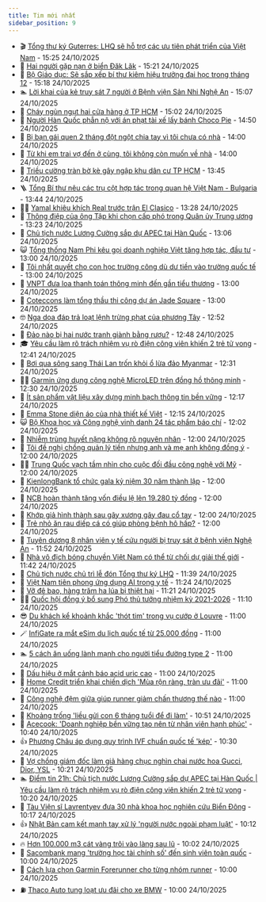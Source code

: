 ```yaml
---
title: Tim mới nhất
sidebar_position: 9
---
```


<!-- vnexpress-tin-moi-nhat:START -->
- 🎬 [Tổng thư ký Guterres: LHQ sẽ hỗ trợ các ưu tiên phát triển của Việt Nam](https://vnexpress.net/tong-thu-ky-guterres-lhq-se-ho-tro-cac-uu-tien-phat-trien-cua-viet-nam-4955525.html) - 15:25 24/10/2025
- 🐎 [Hai người gặp nạn ở biển Đăk Lăk](https://vnexpress.net/hai-nguoi-gap-nan-o-bien-dak-lak-4955534.html) - 15:21 24/10/2025
- 🦍 [Bộ Giáo dục: Sẽ sắp xếp bí thư kiêm hiệu trưởng đại học trong tháng 12](https://vnexpress.net/bo-giao-duc-se-sap-xep-bi-thu-kiem-hieu-truong-dai-hoc-trong-thang-12-4955522.html) - 15:18 24/10/2025
- 🏊 [Lời khai của kẻ truy sát 7 người ở Bệnh viện Sản Nhi Nghệ An](https://vnexpress.net/loi-khai-cua-ke-truy-sat-7-nguoi-o-benh-vien-san-nhi-nghe-an-4955532.html) - 15:07 24/10/2025
- 🎊 [Cháy ngùn ngụt hai cửa hàng ở TP HCM](https://vnexpress.net/chay-ngun-ngut-hai-cua-hang-o-tp-hcm-4955540.html) - 15:02 24/10/2025
- 🎃 [Người Hàn Quốc phẫn nộ với án phạt tài xế lấy bánh Choco Pie](https://vnexpress.net/nguoi-han-quoc-phan-no-voi-an-phat-tai-xe-lay-banh-choco-pie-4955470.html) - 14:50 24/10/2025
- 🧰 [Bị bạn gái quen 2 tháng đột ngột chia tay vì tôi chưa có nhà](https://vnexpress.net/gia-nha-tphcm-gia-nha-ha-noi-2025-can-ho-ha-noi-lien-tuc-tang-gia-bi-chia-tay-vi-chua-co-nha-4955299.html) - 14:00 24/10/2025
- 🔭 [Từ khi em trai vợ đến ở cùng, tôi không còn muốn về nhà](https://vnexpress.net/o-nho-tu-khi-em-trai-vo-den-o-cung-toi-khong-con-muon-ve-nha-4954635.html) - 14:00 24/10/2025
- 🫶 [Triều cường tràn bờ kè gây ngập khu dân cư TP HCM](https://vnexpress.net/trieu-cuong-tran-bo-ke-gay-ngap-khu-dan-cu-tp-hcm-4955511.html) - 13:45 24/10/2025
- 🪜 [Tổng Bí thư nêu các trụ cột hợp tác trong quan hệ Việt Nam - Bulgaria](https://vnexpress.net/tong-bi-thu-neu-cac-tru-cot-hop-tac-trong-quan-he-viet-nam-bulgaria-4955503.html) - 13:44 24/10/2025
- 👨‍🏫 [Yamal khiêu khích Real trước trận El Clasico](https://vnexpress.net/yamal-khieu-khich-real-truoc-tran-el-clasico-4955401.html) - 13:28 24/10/2025
- 🎊 [Thông điệp của ông Tập khi chọn cấp phó trong Quân ủy Trung ương](https://vnexpress.net/thong-diep-cua-ong-tap-khi-chon-cap-pho-trong-quan-uy-trung-uong-4955148.html) - 13:23 24/10/2025
- 🎊 [Chủ tịch nước Lương Cường sắp dự APEC tại Hàn Quốc](https://vnexpress.net/chu-tich-nuoc-luong-cuong-sap-du-apec-tai-han-quoc-4955504.html) - 13:06 24/10/2025
- 😺 [Tổng thống Nam Phi kêu gọi doanh nghiệp Việt tăng hợp tác, đầu tư](https://vnexpress.net/tong-thong-nam-phi-keu-goi-doanh-nghiep-viet-tang-hop-tac-dau-tu-4955509.html) - 13:00 24/10/2025
- 🐘 [Tôi nhất quyết cho con học trường công dù dư tiền vào trường quốc tế](https://vnexpress.net/toi-nhat-quyet-cho-con-hoc-truong-cong-du-du-tien-vao-truong-quoc-te-4955420.html) - 13:00 24/10/2025
- 🌁 [VNPT đưa loa thanh toán thông minh đến gần tiểu thương](https://vnexpress.net/vnpt-dua-loa-thanh-toan-thong-minh-den-gan-tieu-thuong-4955501.html) - 13:00 24/10/2025
- 🐲 [Coteccons làm tổng thầu thi công dự án Jade Square](https://vnexpress.net/coteccons-lam-tong-thau-thi-cong-du-an-jade-square-4955302.html) - 13:00 24/10/2025
- 🤓 [Nga dọa đáp trả loạt lệnh trừng phạt của phương Tây](https://vnexpress.net/nga-doa-dap-tra-loat-lenh-trung-phat-cua-phuong-tay-4955482.html) - 12:52 24/10/2025
- 💪 [Đảo nào bị hai nước tranh giành bằng rượu?](https://vnexpress.net/dao-nao-bi-hai-nuoc-tranh-gianh-bang-ruou-4955484.html) - 12:48 24/10/2025
- 🎓 [Yêu cầu làm rõ trách nhiệm vụ rò điện công viên khiến 2 trẻ tử vong](https://vnexpress.net/yeu-cau-lam-ro-trach-nhiem-vu-ro-dien-cong-vien-khien-2-tre-tu-vong-4955386.html) - 12:41 24/10/2025
- 🫣 [Bơi qua sông sang Thái Lan trốn khỏi ổ lừa đảo Myanmar](https://vnexpress.net/boi-qua-song-sang-thai-lan-tron-khoi-o-lua-dao-myanmar-4955499.html) - 12:31 24/10/2025
- 🧑‍💻 [Garmin ứng dụng công nghệ MicroLED trên đồng hồ thông minh](https://vnexpress.net/garmin-ung-dung-cong-nghe-microled-tren-dong-ho-thong-minh-4953980.html) - 12:30 24/10/2025
- 🐲 [Ít sản phẩm vật liệu xây dựng minh bạch thông tin bền vững](https://vnexpress.net/it-san-pham-vat-lieu-xay-dung-minh-bach-thong-tin-ben-vung-4955370.html) - 12:17 24/10/2025
- 🌝 [Emma Stone diện áo của nhà thiết kế Việt](https://vnexpress.net/emma-stone-dien-ao-cua-nha-thiet-ke-viet-4955022.html) - 12:15 24/10/2025
- 😺 [Bộ Khoa học và Công nghệ vinh danh 24 tác phẩm báo chí](https://vnexpress.net/bo-khoa-hoc-va-cong-nghe-vinh-danh-24-tac-pham-bao-chi-4955479.html) - 12:02 24/10/2025
- 🐎 [Nhiễm trùng huyết nặng không rõ nguyên nhân](https://vnexpress.net/nhiem-trung-huyet-nang-khong-ro-nguyen-nhan-4955342.html) - 12:00 24/10/2025
- 🎡 [Tôi đề nghị chồng quản lý tiền nhưng anh và mẹ anh không đồng ý](https://vnexpress.net/quy-den-toi-de-nghi-chong-quan-ly-tien-nhung-anh-va-me-anh-khong-dong-y-4955238.html) - 12:00 24/10/2025
- 👨‍🏫 [Trung Quốc vạch tầm nhìn cho cuộc đối đầu công nghệ với Mỹ](https://vnexpress.net/trung-quoc-vach-tam-nhin-cho-cuoc-doi-dau-cong-nghe-voi-my-4955151.html) - 12:00 24/10/2025
- 🦆 [KienlongBank tổ chức gala kỷ niệm 30 năm thành lập](https://vnexpress.net/kienlongbank-to-chuc-gala-ky-niem-30-nam-thanh-lap-4955478.html) - 12:00 24/10/2025
- 🚦 [NCB hoàn thành tăng vốn điều lệ lên 19.280 tỷ đồng](https://vnexpress.net/ncb-hoan-thanh-tang-von-dieu-le-len-19-280-ty-dong-4955476.html) - 12:00 24/10/2025
- 💫 [Khớp giả hình thành sau gãy xương gây đau cổ tay](https://vnexpress.net/khop-gia-hinh-thanh-sau-gay-xuong-gay-dau-co-tay-4955455.html) - 12:00 24/10/2025
- 🎉 [Trẻ nhỏ ăn rau diếp cá có giúp phòng bệnh hô hấp?](https://vnexpress.net/tre-nho-an-rau-diep-ca-co-giup-phong-benh-ho-hap-4953689.html) - 12:00 24/10/2025
- 🌋 [Tuyên dương 8 nhân viên y tế cứu người bị truy sát ở bệnh viện Nghệ An](https://vnexpress.net/tuyen-duong-8-nhan-vien-y-te-cuu-nguoi-bi-truy-sat-o-benh-vien-nghe-an-4955491.html) - 11:52 24/10/2025
- 🤖 [Nhà vô địch bóng chuyền Việt Nam có thể từ chối dự giải thế giới](https://vnexpress.net/nha-vo-dich-bong-chuyen-viet-nam-co-the-tu-choi-du-giai-the-gioi-4955489.html) - 11:42 24/10/2025
- 🦏 [Chủ tịch nước chủ trì lễ đón Tổng thư ký LHQ](https://vnexpress.net/chu-tich-nuoc-chu-tri-le-don-tong-thu-ky-lhq-4955485.html) - 11:39 24/10/2025
- 🦩 [Việt Nam tiên phong ứng dụng AI trong y tế](https://vnexpress.net/viet-nam-tien-phong-ung-dung-ai-trong-y-te-4955396.html) - 11:24 24/10/2025
- 👺 [Vỡ đê bao, hàng trăm ha lúa bị thiệt hại](https://vnexpress.net/vo-de-bao-hang-tram-ha-lua-bi-thiet-hai-4955492.html) - 11:21 24/10/2025
- 🧑‍🏫 [Quốc hội đồng ý bổ sung Phó thủ tướng nhiệm kỳ 2021-2026](https://vnexpress.net/quoc-hoi-dong-y-bo-sung-pho-thu-tuong-nhiem-ky-2021-2026-4955493.html) - 11:10 24/10/2025
- 😎 [Du khách kể khoảnh khắc &#39;thót tim&#39; trong vụ cướp ở Louvre](https://vnexpress.net/du-khach-ke-khoanh-khac-thot-tim-trong-vu-cuop-o-louvre-4955325.html) - 11:00 24/10/2025
- 🪄 [InfiGate ra mắt eSim du lịch quốc tế từ 25.000 đồng](https://vnexpress.net/infigate-ra-mat-esim-du-lich-quoc-te-tu-25-000-dong-4955461.html) - 11:00 24/10/2025
- 🏊 [5 cách ăn uống lành mạnh cho người tiểu đường type 2](https://vnexpress.net/5-cach-an-uong-lanh-manh-cho-nguoi-tieu-duong-type-2-4955289.html) - 11:00 24/10/2025
- 💃 [Dấu hiệu ở mắt cảnh báo acid uric cao](https://vnexpress.net/dau-hieu-o-mat-canh-bao-acid-uric-cao-4955228.html) - 11:00 24/10/2025
- 🦆 [Home Credit triển khai chiến dịch &#39;Mùa rộn ràng, tràn ưu đãi&#39;](https://vnexpress.net/home-credit-trien-khai-chien-dich-mua-ron-rang-tran-uu-dai-4954043.html) - 11:00 24/10/2025
- 🎊 [Công nghệ đệm giữa giúp runner giảm chấn thương thế nào](https://vnexpress.net/cong-nghe-dem-giua-giup-runner-giam-chan-thuong-4953376.html) - 11:00 24/10/2025
- 👺 [Khoảng trống &#39;liều gửi con 6 tháng tuổi để đi làm&#39;](https://vnexpress.net/khoang-trong-lieu-gui-con-6-thang-tuoi-de-di-lam-4955377.html) - 10:51 24/10/2025
- 🎡 [Acecook: &#39;Doanh nghiệp bền vững tạo nên từ nhân viên hạnh phúc&#39;](https://vnexpress.net/acecook-doanh-nghiep-ben-vung-tao-nen-tu-nhan-vien-hanh-phuc-4955473.html) - 10:40 24/10/2025
- 👍 [Phương Châu áp dụng quy trình IVF chuẩn quốc tế &#39;kép&#39;](https://vnexpress.net/phuong-chau-ap-dung-quy-trinh-ivf-chuan-quoc-te-kep-4955466.html) - 10:30 24/10/2025
- 🐎 [Vợ chồng giám đốc làm giả hàng chục nghìn chai nước hoa Gucci, Dior, YSL](https://vnexpress.net/vo-chong-giam-doc-lam-gia-hang-chuc-nghin-chai-nuoc-hoa-gucci-dior-ysl-4955459.html) - 10:21 24/10/2025
- 🏊 [Điểm tin 21h: Chủ tịch nước Lương Cường sắp dự APEC tại Hàn Quốc | Yêu cầu làm rõ trách nhiệm vụ rò điện công viên khiến 2 trẻ tử vong](https://vnexpress.net/diem-tin-21h-chu-tich-nuoc-luong-cuong-sap-du-apec-tai-han-quoc-yeu-cau-lam-ro-trach-nhiem-vu-ro-dien-cong-vien-khien-2-tre-tu-vong-4955471.html) - 10:20 24/10/2025
- 🦩 [Tàu Viện sĩ Lavrentyev đưa 30 nhà khoa học nghiên cứu Biển Đông](https://vnexpress.net/tau-vien-si-lavrentyev-dua-30-nha-khoa-hoc-nghien-cuu-bien-dong-4955458.html) - 10:17 24/10/2025
- 👍 [Nhật Bản cam kết mạnh tay xử lý &#39;người nước ngoài phạm luật&#39;](https://vnexpress.net/nhat-ban-cam-ket-manh-tay-xu-ly-nguoi-nuoc-ngoai-pham-luat-4955449.html) - 10:12 24/10/2025
- 🔥 [Hơn 100.000 m3 cát vàng trôi vào làng sau lũ](https://vnexpress.net/hon-100-000-m3-cat-vang-troi-vao-lang-sau-lu-4955447.html) - 10:02 24/10/2025
- 💄 [Sacombank mang &#39;trường học tài chính số&#39; đến sinh viên toàn quốc](https://vnexpress.net/sacombank-mang-truong-hoc-tai-chinh-so-den-sinh-vien-toan-quoc-4955452.html) - 10:00 24/10/2025
- 🤡 [Cách lựa chọn Garmin Forerunner cho từng nhóm runner](https://vnexpress.net/cach-lua-chon-garmin-forerunner-cho-tung-nhom-runner-4955451.html) - 10:00 24/10/2025
- ⛽️ [Thaco Auto tung loạt ưu đãi cho xe BMW](https://vnexpress.net/thaco-auto-tung-loat-uu-dai-cho-xe-bmw-4955446.html) - 10:00 24/10/2025<!-- vnexpress-tin-moi-nhat:END -->
